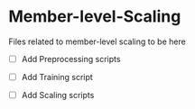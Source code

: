 # Member-level-Scaling
Files related to member-level scaling to be here


- [ ] Add Preprocessing scripts
  
- [ ] Add Training script
  
- [ ] Add Scaling scripts
